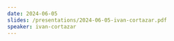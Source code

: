 ```yaml
---
date: 2024-06-05
slides: /presentations/2024-06-05-ivan-cortazar.pdf
speaker: ivan-cortazar
---
```

